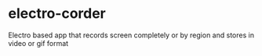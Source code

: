 # electro-corder
Electro based app that records screen completely or by region and stores in video or gif format
